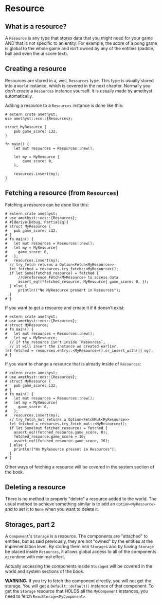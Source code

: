# Resource

## What is a resource?

A `Resource` is any type that stores data that you might need for your game AND that is not specific to an entity.
For example, the score of a pong game is global to the whole game and isn't owned by any of the entities (paddle, ball and even the ui score text).

## Creating a resource

Resources are stored in a, well, `Resources` type. This type is usually stored into a `World` instance, which is covered in the next chapter.
Normally you don't create a `Resources` instance yourself. It is usually made by amethyst automatically.

Adding a resource to a `Resources` instance is done like this:
```rust,edition2018,no_run,noplaypen
# extern crate amethyst;
use amethyst::ecs::{Resources};

struct MyResource {
    pub game_score: i32,
}

fn main() {
    let mut resources = Resources::new();
    
    let my = MyResource {
        game_score: 0,
    };
    
    resources.insert(my);
}
```

## Fetching a resource (from `Resources`)

Fetching a resource can be done like this:
```rust,edition2018,no_run,noplaypen
# extern crate amethyst;
# use amethyst::ecs::{Resources};
# #[derive(Debug, PartialEq)]
# struct MyResource {
#   pub game_score: i32,
# }
# fn main() {
#   let mut resources = Resources::new();
#   let my = MyResource{
#     game_score: 0,
#   };
#   resources.insert(my);
  // try_fetch returns a Option<Fetch<MyResource>>
  let fetched = resources.try_fetch::<MyResource>();
  if let Some(fetched_resource) = fetched {
      //dereference Fetch<MyResource> to access data
      assert_eq!(*fetched_resource, MyResource{ game_score: 0, });
  } else {
      println!("No MyResource present in Resources");
  }
# }
```

If you want to get a resource and create it if it doesn't exist:
```rust,edition2018,no_run,noplaypen
# extern crate amethyst;
# use amethyst::ecs::{Resources};
# struct MyResource;
# fn main() {
#   let mut resources = Resources::new();
#   let my = MyResource;
  // If the resource isn't inside `Resources`, 
  // it will insert the instance we created earlier.
let fetched = resources.entry::<MyResource>().or_insert_with(|| my);
# }
```

If you want to change a resource that is already inside of `Resources`:
```rust,edition2018,no_run,noplaypen
# extern crate amethyst;
# use amethyst::ecs::{Resources};
# struct MyResource {
#   pub game_score: i32,
# }
# fn main() {
#   let mut resources = Resources::new();
#   let my = MyResource{
#     game_score: 0,
#   };
#   resources.insert(my);
  // try_fetch_mut returns a Option<FetchMut<MyResource>>
  let fetched = resources.try_fetch_mut::<MyResource>();
  if let Some(mut fetched_resource) = fetched {
    assert_eq!(fetched_resource.game_score, 0);
    fetched_resource.game_score = 10;
    assert_eq!(fetched_resource.game_score, 10);
  } else {
    println!("No MyResource present in Resources");
  }
# }
```

Other ways of fetching a resource will be covered in the system section of the book.

## Deleting a resource

There is no method to properly "delete" a resource added to the world.
The usual method to achieve something similar is to add an `Option<MyResource>` and to set it to `None` when you want to delete it.

## Storages, part 2

A `Component`'s `Storage` is a resource.
The components are "attached" to entities, but as said previously, they are not "owned" by the entities at the implementation level.
By storing them into `Storage`s and by having `Storage` be placed inside `Resources`,
it allows global access to all of the components at runtime with minimal effort.

Actually accessing the components inside `Storage`s will be covered in the world and system sections of the book.

**WARNING:**
If you try to fetch the component directly, you will not get the storage. You will get a `Default::default()` instance of that component.
To get the `Storage` resource that HOLDS all the `MyComponent` instances, you need to fetch `ReadStorage<MyComponent>`.
